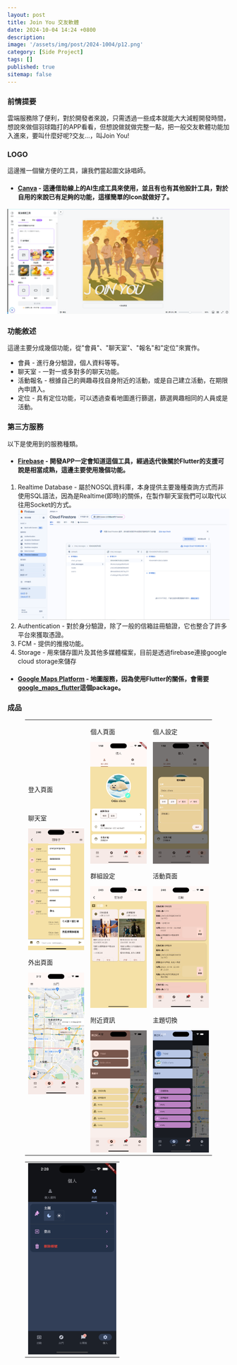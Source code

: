 ```yaml
---
layout: post
title: Join You 交友軟體
date: 2024-10-04 14:24 +0800
description:
image: '/assets/img/post/2024-1004/p12.png'
category: [Side Project]
tags: []
published: true
sitemap: false
---
```

### 前情提要
雲端服務除了便利，對於開發者來說，只需透過一些成本就能大大減輕開發時間，想說來做個羽球臨打的APP看看，但想說做就做完整一點，把一般交友軟體功能加入進來，要叫什麼好呢?交友...，叫Join You!

### LOGO
這邊推一個蠻方便的工具，讓我們當起圖文詠唱師。
* #### [Canva](https://www.canva.com/) - 這邊借助線上的AI生成工具來使用，並且有也有其他設計工具，對於自用的來說已有足夠的功能，這樣簡單的Icon就做好了。
![](/assets/img/post/2024-1004/p0.png)

### 功能敘述
這邊主要分成幾個功能，從"會員"、"聊天室"、"報名"和"定位"來實作。
* 會員 - 進行身分驗證，個人資料等等。
* 聊天室 - 一對一或多對多的聊天功能。
* 活動報名 - 根據自己的興趣尋找自身附近的活動，或是自己建立活動，在期限內申請入。
* 定位 - 具有定位功能，可以透過查看地圖進行篩選，篩選興趣相同的人員或是活動。

### 第三方服務
以下是使用到的服務種類。

* #### [Firebase](https://firebase.google.com) - 開發APP一定會知道這個工具，經過迭代後關於Flutter的支援可說是相當成熟，這邊主要使用幾個功能。
1. Realtime Database - 屬於NOSQL資料庫，本身提供主要幾種查詢方式而非使用SQL語法，因為是Realtime(即時)的關係，在製作聊天室我們可以取代以往用Socket的方式。
  ![](/assets/img/post/2024-1004/p11.png)
2. Authentication - 對於身分驗證，除了一般的信箱註冊驗證，它也整合了許多平台來獲取憑證。
3. FCM - 提供的推撥功能。
4. Storage - 用來儲存圖片及其他多媒體檔案，目前是透過firebase連接google cloud storage來儲存
* #### [Google Maps Platform](https://developers.google.com/maps?hl=zh-tw) - 地圖服務，因為使用Flutter的關係，會需要[google_maps_flutter](https://pub.dev/packages/google_maps_flutter)這個package。

### 成品
<figure>
  <table>
    <tr>
        <td>
          <p>登入頁面</p><img src="/assets/img/post/2024-1004/p1.png" alt="" width="200">
          <p>聊天室</p><img src="/assets/img/post/2024-1004/p4.png" alt="" width="200">
          <p>外出頁面</p><img src="/assets/img/post/2024-1004/p7.png" alt="" width="200">
        </td>
        <td>
          <p>個人頁面</p><img src="/assets/img/post/2024-1004/p2.png" alt="" width="200">
          <p>群組設定</p><img src="/assets/img/post/2024-1004/p5.png" alt="" width="200">
          <p>附近資訊</p><img src="/assets/img/post/2024-1004/p8.png" alt="" width="200">
        </td>
        <td>
          <p>個人設定</p><img src="/assets/img/post/2024-1004/p3.png" alt="" width="200">
          <p>活動頁面</p><img src="/assets/img/post/2024-1004/p6.png" alt="" width="200">
          <p>主題切換</p><img src="/assets/img/post/2024-1004/p9.png" alt="" width="200">
        </td>
    </tr>
  </table>
  <table>
    <tr>
        <td>
          <img src="/assets/img/post/2024-1004/p10.png" alt="" width="200">
        </td>
    </tr>
  </table>
</figure>




